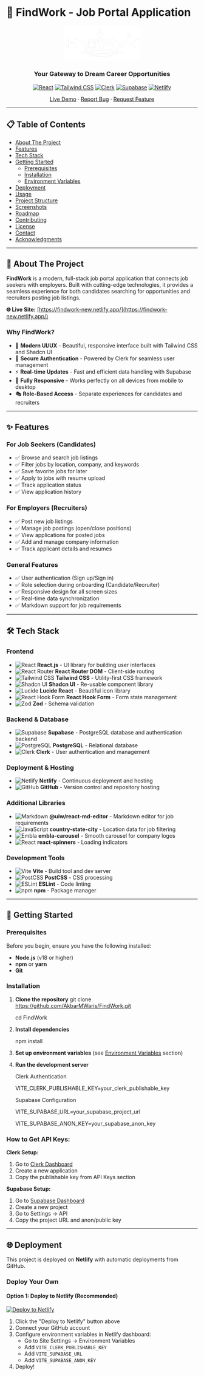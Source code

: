 # 🚀 FindWork - Job Portal Application

<div align="center">
  <img src="./public/logo.png" alt="FindWork Logo" width="200"/>
  
  ### Your Gateway to Dream Career Opportunities
  
  [![React](https://img.shields.io/badge/React-19.1-blue?logo=react)](https://reactjs.org/)
  [![Tailwind CSS](https://img.shields.io/badge/Tailwind-4.1-38bdf8?logo=tailwind-css)](https://tailwindcss.com/)
  [![Clerk](https://img.shields.io/badge/Clerk-Auth-6c47ff?logo=clerk)](https://clerk.com/)
  [![Supabase](https://img.shields.io/badge/Supabase-Database-3ecf8e?logo=supabase)](https://supabase.com/)
  [![Netlify](https://img.shields.io/badge/Deployed%20on-Netlify-00C7B7?logo=netlify)](https://netlify.com/)
  
  [Live Demo](https://findwork-new.netlify.app/) · [Report Bug](https://github.com/AkbarMWaris/FindWork/issues) · [Request Feature](https://github.com/AkbarMWaris/FindWork/issues)
</div>

---

## 📋 Table of Contents

- [About The Project](#about-the-project)
- [Features](#features)
- [Tech Stack](#tech-stack)
- [Getting Started](#getting-started)
  - [Prerequisites](#prerequisites)
  - [Installation](#installation)
  - [Environment Variables](#environment-variables)
- [Deployment](#deployment)
- [Usage](#usage)
- [Project Structure](#project-structure)
- [Screenshots](#screenshots)
- [Roadmap](#roadmap)
- [Contributing](#contributing)
- [License](#license)
- [Contact](#contact)
- [Acknowledgments](#acknowledgments)

---

## 🎯 About The Project

**FindWork** is a modern, full-stack job portal application that connects job seekers with employers. Built with cutting-edge technologies, it provides a seamless experience for both candidates searching for opportunities and recruiters posting job listings.

**🌐 Live Site:** [https://findwork-new.netlify.app/](https://findwork-new.netlify.app/)

### Why FindWork?

- 🎨 **Modern UI/UX** - Beautiful, responsive interface built with Tailwind CSS and Shadcn UI
- 🔐 **Secure Authentication** - Powered by Clerk for seamless user management
- ⚡ **Real-time Updates** - Fast and efficient data handling with Supabase
- 📱 **Fully Responsive** - Works perfectly on all devices from mobile to desktop
- 🎭 **Role-Based Access** - Separate experiences for candidates and recruiters

---

## ✨ Features

### For Job Seekers (Candidates)
- ✅ Browse and search job listings
- ✅ Filter jobs by location, company, and keywords
- ✅ Save favorite jobs for later
- ✅ Apply to jobs with resume upload
- ✅ Track application status
- ✅ View application history

### For Employers (Recruiters)
- ✅ Post new job listings
- ✅ Manage job postings (open/close positions)
- ✅ View applications for posted jobs
- ✅ Add and manage company information
- ✅ Track applicant details and resumes

### General Features
- ✅ User authentication (Sign up/Sign in)
- ✅ Role selection during onboarding (Candidate/Recruiter)
- ✅ Responsive design for all screen sizes
- ✅ Real-time data synchronization
- ✅ Markdown support for job requirements

---

## 🛠️ Tech Stack

### Frontend
- ![React](https://img.shields.io/badge/React-20232A?style=flat-square&logo=react&logoColor=61DAFB) **React.js** - UI library for building user interfaces
- ![React Router](https://img.shields.io/badge/React_Router-CA4245?style=flat-square&logo=react-router&logoColor=white) **React Router DOM** - Client-side routing
- ![Tailwind CSS](https://img.shields.io/badge/Tailwind_CSS-38B2AC?style=flat-square&logo=tailwind-css&logoColor=white) **Tailwind CSS** - Utility-first CSS framework
- ![Shadcn UI](https://img.shields.io/badge/shadcn/ui-000000?style=flat-square&logo=shadcnui&logoColor=white) **Shadcn UI** - Re-usable component library
- ![Lucide](https://img.shields.io/badge/Lucide-F56565?style=flat-square&logo=lucide&logoColor=white) **Lucide React** - Beautiful icon library
- ![React Hook Form](https://img.shields.io/badge/React_Hook_Form-EC5990?style=flat-square&logo=reacthookform&logoColor=white) **React Hook Form** - Form state management
- ![Zod](https://img.shields.io/badge/Zod-3E67B1?style=flat-square&logo=zod&logoColor=white) **Zod** - Schema validation

### Backend & Database
- ![Supabase](https://img.shields.io/badge/Supabase-3ECF8E?style=flat-square&logo=supabase&logoColor=white) **Supabase** - PostgreSQL database and authentication backend
- ![PostgreSQL](https://img.shields.io/badge/PostgreSQL-316192?style=flat-square&logo=postgresql&logoColor=white) **PostgreSQL** - Relational database
- ![Clerk](https://img.shields.io/badge/Clerk-6C47FF?style=flat-square&logo=clerk&logoColor=white) **Clerk** - User authentication and management

### Deployment & Hosting
- ![Netlify](https://img.shields.io/badge/Netlify-00C7B7?style=flat-square&logo=netlify&logoColor=white) **Netlify** - Continuous deployment and hosting
- ![GitHub](https://img.shields.io/badge/GitHub-100000?style=flat-square&logo=github&logoColor=white) **GitHub** - Version control and repository hosting

### Additional Libraries
- ![Markdown](https://img.shields.io/badge/Markdown-000000?style=flat-square&logo=markdown&logoColor=white) **@uiw/react-md-editor** - Markdown editor for job requirements
- ![JavaScript](https://img.shields.io/badge/JavaScript-F7DF1E?style=flat-square&logo=javascript&logoColor=black) **country-state-city** - Location data for job filtering
- ![Embla](https://img.shields.io/badge/Embla-6366F1?style=flat-square) **embla-carousel** - Smooth carousel for company logos
- ![React](https://img.shields.io/badge/React-20232A?style=flat-square&logo=react&logoColor=61DAFB) **react-spinners** - Loading indicators

### Development Tools
- ![Vite](https://img.shields.io/badge/Vite-646CFF?style=flat-square&logo=vite&logoColor=white) **Vite** - Build tool and dev server
- ![PostCSS](https://img.shields.io/badge/PostCSS-DD3A0A?style=flat-square&logo=postcss&logoColor=white) **PostCSS** - CSS processing
- ![ESLint](https://img.shields.io/badge/ESLint-4B32C3?style=flat-square&logo=eslint&logoColor=white) **ESLint** - Code linting
- ![npm](https://img.shields.io/badge/npm-CB3837?style=flat-square&logo=npm&logoColor=white) **npm** - Package manager

---


## 🚀 Getting Started

### Prerequisites

Before you begin, ensure you have the following installed:
- **Node.js** (v18 or higher)
- **npm** or **yarn**
- **Git**

### Installation

1. **Clone the repository**
git clone https://github.com/AkbarMWaris/FindWork.git

     cd FindWork

  
2. **Install dependencies**

    npm install


3. **Set up environment variables** (see [Environment Variables](#environment-variables) section)

4. **Run the development server**

     Clerk Authentication

   
   VITE_CLERK_PUBLISHABLE_KEY=your_clerk_publishable_key

     Supabase Configuration

   
      VITE_SUPABASE_URL=your_supabase_project_url


      VITE_SUPABASE_ANON_KEY=your_supabase_anon_key

   
### How to Get API Keys:

**Clerk Setup:**
1. Go to [Clerk Dashboard](https://dashboard.clerk.com/)
2. Create a new application
3. Copy the publishable key from API Keys section

**Supabase Setup:**
1. Go to [Supabase Dashboard](https://supabase.com/dashboard)
2. Create a new project
3. Go to Settings → API
4. Copy the project URL and anon/public key

---

## 🌐 Deployment

This project is deployed on **Netlify** with automatic deployments from GitHub.

### Deploy Your Own

#### Option 1: Deploy to Netlify (Recommended)

[![Deploy to Netlify](https://www.netlify.com/img/deploy/button.svg)](https://app.netlify.com/start/deploy?repository=https://github.com/AkbarMWaris/FindWork)

1. Click the "Deploy to Netlify" button above
2. Connect your GitHub account
3. Configure environment variables in Netlify dashboard:
   - Go to Site Settings → Environment Variables
   - Add `VITE_CLERK_PUBLISHABLE_KEY`
   - Add `VITE_SUPABASE_URL`
   - Add `VITE_SUPABASE_ANON_KEY`
4. Deploy!



